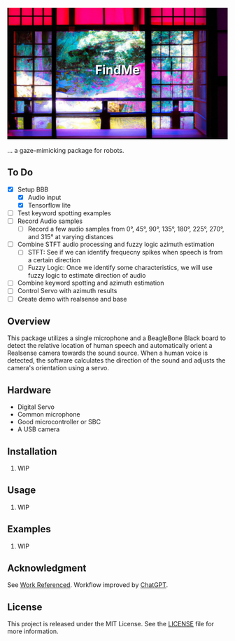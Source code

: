 <p align="center">
  <img src="docs/media/jap_hue.png" style="object-fit: cover; width: 100%; height: 300px;" />
  <h1 style="position: absolute; top: 150px; left: 50%; transform: translateX(-50%); color: white; text-shadow: 2px 2px 2px black;">FindMe</h1>
</p>
... a gaze-mimicking package for robots.

## To Do
- [X] Setup BBB
  - [X] Audio input
  - [X] Tensorflow lite 
- [ ] Test keyword spotting examples
- [ ] Record Audio samples
  - [ ] Record a few audio samples from 0°, 45°, 90°, 135°, 180°, 225°, 270°, and 315° at varying distances
- [ ] Combine STFT audio processing and fuzzy logic azimuth estimation
  - [ ] STFT: See if we can identify frequecny spikes when speech is from a certain direction 
  - [ ] Fuzzy Logic: Once we identify some characteristics, we will use fuzzy logic to estimate direction of audio  
- [ ] Combine keyword spotting and azimuth estimation
- [ ] Control Servo with azimuth results
- [ ] Create demo with realsense and base

## Overview

This package utilizes a single microphone and a BeagleBone Black board to detect the relative location of human speech and automatically orient a Realsense camera towards the sound source. When a human voice is detected, the software calculates the direction of the sound and adjusts the camera's orientation using a servo. 

## Hardware

- Digital Servo
- Common microphone
- Good microcontroller or SBC
- A USB camera

## Installation
1. WIP

## Usage

1. WIP

## Examples
1. WIP

## Acknowledgment
See [Work Referenced](./docs/ref/).
Workflow improved by [ChatGPT](https://github.com/ChatGPT).


## License

This project is released under the MIT License. See the [LICENSE](LICENSE) file for more information.
